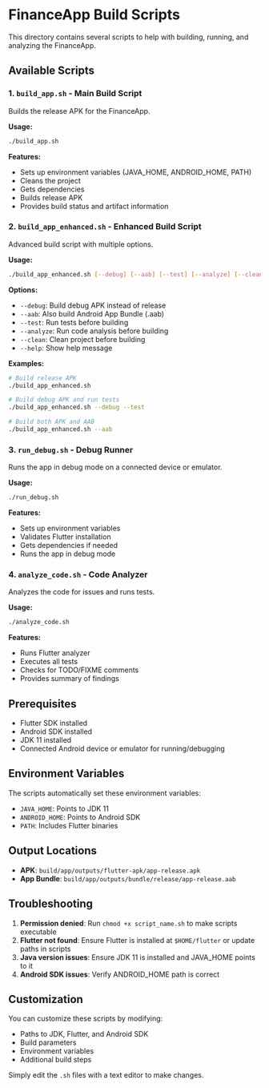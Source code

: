 # FinanceApp Build Scripts

This directory contains several scripts to help with building, running, and analyzing the FinanceApp.

## Available Scripts

### 1. `build_app.sh` - Main Build Script
Builds the release APK for the FinanceApp.

**Usage:**
```bash
./build_app.sh
```

**Features:**
- Sets up environment variables (JAVA_HOME, ANDROID_HOME, PATH)
- Cleans the project
- Gets dependencies
- Builds release APK
- Provides build status and artifact information

### 2. `build_app_enhanced.sh` - Enhanced Build Script
Advanced build script with multiple options.

**Usage:**
```bash
./build_app_enhanced.sh [--debug] [--aab] [--test] [--analyze] [--clean] [--help]
```

**Options:**
- `--debug`: Build debug APK instead of release
- `--aab`: Also build Android App Bundle (.aab)
- `--test`: Run tests before building
- `--analyze`: Run code analysis before building
- `--clean`: Clean project before building
- `--help`: Show help message

**Examples:**
```bash
# Build release APK
./build_app_enhanced.sh

# Build debug APK and run tests
./build_app_enhanced.sh --debug --test

# Build both APK and AAB
./build_app_enhanced.sh --aab
```

### 3. `run_debug.sh` - Debug Runner
Runs the app in debug mode on a connected device or emulator.

**Usage:**
```bash
./run_debug.sh
```

**Features:**
- Sets up environment variables
- Validates Flutter installation
- Gets dependencies if needed
- Runs the app in debug mode

### 4. `analyze_code.sh` - Code Analyzer
Analyzes the code for issues and runs tests.

**Usage:**
```bash
./analyze_code.sh
```

**Features:**
- Runs Flutter analyzer
- Executes all tests
- Checks for TODO/FIXME comments
- Provides summary of findings

## Prerequisites

- Flutter SDK installed
- Android SDK installed
- JDK 11 installed
- Connected Android device or emulator for running/debugging

## Environment Variables

The scripts automatically set these environment variables:
- `JAVA_HOME`: Points to JDK 11
- `ANDROID_HOME`: Points to Android SDK
- `PATH`: Includes Flutter binaries

## Output Locations

- **APK**: `build/app/outputs/flutter-apk/app-release.apk`
- **App Bundle**: `build/app/outputs/bundle/release/app-release.aab`

## Troubleshooting

1. **Permission denied**: Run `chmod +x script_name.sh` to make scripts executable
2. **Flutter not found**: Ensure Flutter is installed at `$HOME/flutter` or update paths in scripts
3. **Java version issues**: Ensure JDK 11 is installed and JAVA_HOME points to it
4. **Android SDK issues**: Verify ANDROID_HOME path is correct

## Customization

You can customize these scripts by modifying:
- Paths to JDK, Flutter, and Android SDK
- Build parameters
- Environment variables
- Additional build steps

Simply edit the `.sh` files with a text editor to make changes.